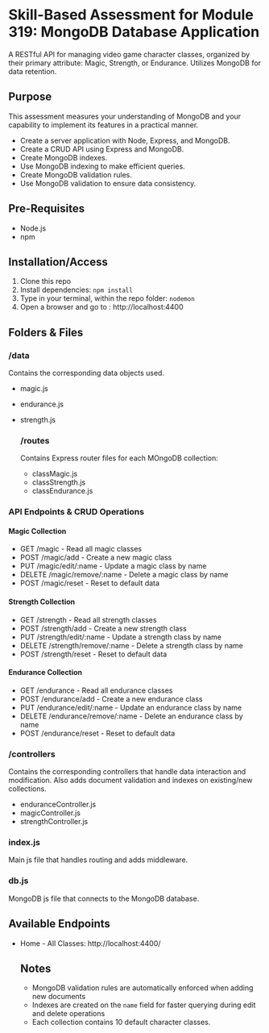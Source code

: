 # Skill-Based Assessment for Module 319: MongoDB Database Application

A RESTful API for managing video game character classes, organized by their primary attribute: Magic, Strength, or Endurance. Utilizes MongoDB for data retention.

## Purpose

This assessment measures your understanding of MongoDB and your capability to implement its features in a practical manner.

- Create a server application with Node, Express, and MongoDB.
- Create a CRUD API using Express and MongoDB.
- Create MongoDB indexes.
- Use MongoDB indexing to make efficient queries.
- Create MongoDB validation rules.
- Use MongoDB validation to ensure data consistency.

## Pre-Requisites

- Node.js
- npm

## Installation/Access

1. Clone this repo
2. Install dependencies: `npm install`
3. Type in your terminal, within the repo folder: `nodemon`
4. Open a browser and go to : http://localhost:4400

## Folders & Files

### /data

Contains the corresponding data objects used.

- magic.js
- endurance.js
- strength.js

  ### /routes

  Contains Express router files for each MOngoDB collection:

  - classMagic.js
  - classStrength.js
  - classEndurance.js

### API Endpoints & CRUD Operations

#### Magic Collection

- GET /magic - Read all magic classes
- POST /magic/add - Create a new magic class
- PUT /magic/edit/:name - Update a magic class by name
- DELETE /magic/remove/:name - Delete a magic class by name
- POST /magic/reset - Reset to default data

#### Strength Collection

- GET /strength - Read all strength classes
- POST /strength/add - Create a new strength class
- PUT /strength/edit/:name - Update a strength class by name
- DELETE /strength/remove/:name - Delete a strength class by name
- POST /strength/reset - Reset to default data

#### Endurance Collection

- GET /endurance - Read all endurance classes
- POST /endurance/add - Create a new endurance class
- PUT /endurance/edit/:name - Update an endurance class by name
- DELETE /endurance/remove/:name - Delete an endurance class by name
- POST /endurance/reset - Reset to default data

### /controllers

Contains the corresponding controllers that handle data interaction and modification. Also adds document validation and indexes on existing/new collections.

- enduranceController.js
- magicController.js
- strengthController.js

### index.js

Main js file that handles routing and adds middleware.

### db.js

MongoDB js file that connects to the MongoDB database.

## Available Endpoints

- Home - All Classes: http://localhost:4400/

  ## Notes

  - MongoDB validation rules are automatically enforced when adding new documents
  - Indexes are created on the `name` field for faster querying during edit and delete operations
  - Each collection contains 10 default character classes. 
